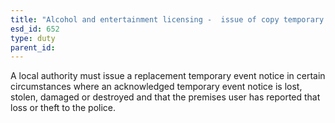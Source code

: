 ```yaml
---
title: "Alcohol and entertainment licensing -  issue of copy temporary event notice"
esd_id: 652
type: duty
parent_id:  
---
```


A local authority must issue a replacement temporary event notice in certain circumstances where an acknowledged temporary event notice is lost, stolen, damaged or destroyed and that the premises user has reported that loss or theft to the police.


